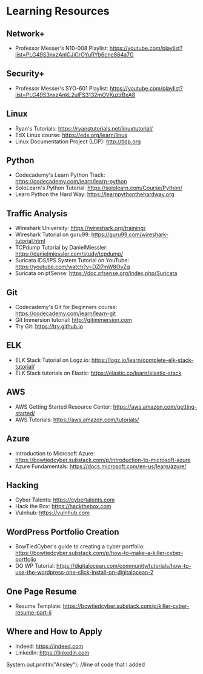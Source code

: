 # Learning Resources




## Network+
- Professor Messer's N10-008 Playlist: https://youtube.com/playlist?list=PLG49S3nxzAnlCJiCrOYuRYb6cne864a7G

## Security+
- Professor Messer's SYO-601 Playlist: https://youtube.com/playlist?list=PLG49S3nxzAnkL2ulFS3132mOVKuzzBxA8

## Linux
- Ryan's Tutorials: https://ryanstutorials.net/linuxtutorial/
- EdX Linux course: https://edx.org/learn/linux
- Linux Documentation Project (LDP): http://tldp.org

## Python
- Codecademy's Learn Python Track: https://codecademy.com/learn/learn-python
- SoloLearn's Python Tutorial: https://sololearn.com/Course/Python/
- Learn Python the Hard Way: https://learnpythonthehardway.org

## Traffic Analysis
- Wireshark University: https://wireshark.org/training/
- Wireshark Tutorial on guru99: https://guru99.com/wireshark-tutorial.html
- TCPdump Tutorial by DanielMiessler: https://danielmiessler.com/study/tcpdump/
- Suricata IDS/IPS System Tutorial on YouTube: https://youtube.com/watch?v=DZl7mW8OvZg
- Suricata on pfSense: https://doc.pfsense.org/index.php/Suricata

## Git
- Codecademy's Git for Beginners course: https://codecademy.com/learn/learn-git
- Git Immersion tutorial: http://gitimmersion.com
- Try Git: https://try.github.io

## ELK
- ELK Stack Tutorial on Logz.io: https://logz.io/learn/complete-elk-stack-tutorial/
- ELK Stack tutorials on Elastic: https://elastic.co/learn/elastic-stack

## AWS
- AWS Getting Started Resource Center: https://aws.amazon.com/getting-started/
- AWS Tutorials: https://aws.amazon.com/tutorials/

## Azure
- Introduction to Microsoft Azure: https://bowtiedcyber.substack.com/p/introduction-to-microsoft-azure
- Azure Fundamentals: https://docs.microsoft.com/en-us/learn/azure/

## Hacking
- Cyber Talents: https://cybertalents.com
- Hack the Box: https://hackthebox.com
- Vulnhub: https://vulnhub.com

## WordPress Portfolio Creation
- BowTiedCyber's guide to creating a cyber portfolio: https://bowtiedcyber.substack.com/p/how-to-make-a-killer-cyber-portfolio
- DO WP Tutorial: https://digitalocean.com/community/tutorials/how-to-use-the-wordpress-one-click-install-on-digitalocean-2

## One Page Resume
- Resume Template: https://bowtiedcyber.substack.com/p/killer-cyber-resume-part-ii

## Where and How to Apply
- Indeed: https://indeed.com
- LinkedIn: https://linkedin.com  


System.out.println("Ansley"); //line of code that I added


















